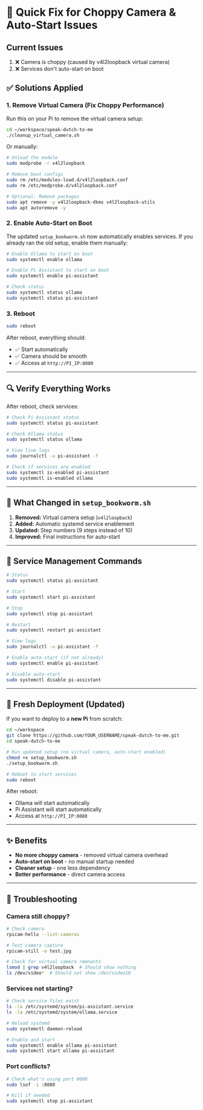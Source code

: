 # 🔧 Quick Fix for Choppy Camera & Auto-Start Issues

## Current Issues
1. ❌ Camera is choppy (caused by v4l2loopback virtual camera)
2. ❌ Services don't auto-start on boot

## ✅ Solutions Applied

### 1. Remove Virtual Camera (Fix Choppy Performance)

Run this on your Pi to remove the virtual camera setup:

```bash
cd ~/workspace/speak-dutch-to-me
./cleanup_virtual_camera.sh
```

Or manually:
```bash
# Unload the module
sudo modprobe -r v4l2loopback

# Remove boot configs
sudo rm /etc/modules-load.d/v4l2loopback.conf
sudo rm /etc/modprobe.d/v4l2loopback.conf

# Optional: Remove packages
sudo apt remove -y v4l2loopback-dkms v4l2loopback-utils
sudo apt autoremove -y
```

### 2. Enable Auto-Start on Boot

The updated `setup_bookworm.sh` now automatically enables services. If you already ran the old setup, enable them manually:

```bash
# Enable Ollama to start on boot
sudo systemctl enable ollama

# Enable Pi Assistant to start on boot
sudo systemctl enable pi-assistant

# Check status
sudo systemctl status ollama
sudo systemctl status pi-assistant
```

### 3. Reboot

```bash
sudo reboot
```

After reboot, everything should:
- ✅ Start automatically
- ✅ Camera should be smooth
- ✅ Access at `http://PI_IP:8080`

---

## 🔍 Verify Everything Works

After reboot, check services:

```bash
# Check Pi Assistant status
sudo systemctl status pi-assistant

# Check Ollama status
sudo systemctl status ollama

# View live logs
sudo journalctl -u pi-assistant -f

# Check if services are enabled
sudo systemctl is-enabled pi-assistant
sudo systemctl is-enabled ollama
```

---

## 🎯 What Changed in `setup_bookworm.sh`

1. **Removed:** Virtual camera setup (`v4l2loopback`)
2. **Added:** Automatic systemd service enablement
3. **Updated:** Step numbers (9 steps instead of 10)
4. **Improved:** Final instructions for auto-start

---

## 📱 Service Management Commands

```bash
# Status
sudo systemctl status pi-assistant

# Start
sudo systemctl start pi-assistant

# Stop
sudo systemctl stop pi-assistant

# Restart
sudo systemctl restart pi-assistant

# View logs
sudo journalctl -u pi-assistant -f

# Enable auto-start (if not already)
sudo systemctl enable pi-assistant

# Disable auto-start
sudo systemctl disable pi-assistant
```

---

## 🚀 Fresh Deployment (Updated)

If you want to deploy to a **new Pi** from scratch:

```bash
cd ~/workspace
git clone https://github.com/YOUR_USERNAME/speak-dutch-to-me.git
cd speak-dutch-to-me

# Run updated setup (no virtual camera, auto-start enabled)
chmod +x setup_bookworm.sh
./setup_bookworm.sh

# Reboot to start services
sudo reboot
```

After reboot:
- Ollama will start automatically
- Pi Assistant will start automatically
- Access at `http://PI_IP:8080`

---

## ✨ Benefits

- **No more choppy camera** - removed virtual camera overhead
- **Auto-start on boot** - no manual startup needed
- **Cleaner setup** - one less dependency
- **Better performance** - direct camera access

---

## 🐛 Troubleshooting

### Camera still choppy?
```bash
# Check camera
rpicam-hello --list-cameras

# Test camera capture
rpicam-still -o test.jpg

# Check for virtual camera remnants
lsmod | grep v4l2loopback  # Should show nothing
ls /dev/video*  # Should not show /dev/video10
```

### Services not starting?
```bash
# Check service files exist
ls -la /etc/systemd/system/pi-assistant.service
ls -la /etc/systemd/system/ollama.service

# Reload systemd
sudo systemctl daemon-reload

# Enable and start
sudo systemctl enable ollama pi-assistant
sudo systemctl start ollama pi-assistant
```

### Port conflicts?
```bash
# Check what's using port 8080
sudo lsof -i :8080

# Kill if needed
sudo systemctl stop pi-assistant
```
